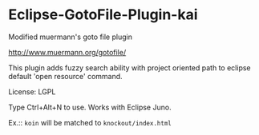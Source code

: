 Eclipse-GotoFile-Plugin-kai
===========================

Modified muermann's goto file plugin

http://www.muermann.org/gotofile/

This plugin adds fuzzy search ability with project oriented path to eclipse default 'open resource' command.

License: LGPL

Type Ctrl+Alt+N to use. Works with Eclipse Juno.

Ex.:: ``koin`` will be matched to ``knockout/index.html``

